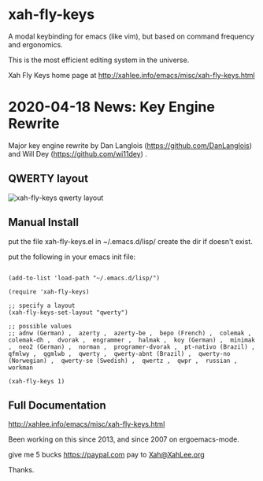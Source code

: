 xah-fly-keys
===================

A modal keybinding for emacs (like vim), but based on command frequency and ergonomics.

This is the most efficient editing system in the universe.

Xah Fly Keys home page at
http://xahlee.info/emacs/misc/xah-fly-keys.html

2020-04-18 News: Key Engine Rewrite
===================

Major key engine rewrite by Dan Langlois (https://github.com/DanLanglois) and Will Dey (https://github.com/wi11dey) .

QWERTY layout
-------------------
![xah-fly-keys qwerty layout](xah_fly_keys_qwerty_layout_2023-04-09.png)

Manual Install
-------------------

put the file xah-fly-keys.el in ~/.emacs.d/lisp/
create the dir if doesn't exist.

put the following in your emacs init file:

```elisp

(add-to-list 'load-path "~/.emacs.d/lisp/")

(require 'xah-fly-keys)

;; specify a layout
(xah-fly-keys-set-layout "qwerty")

;; possible values
;; adnw (German) ,  azerty ,  azerty-be ,  bepo (French) ,  colemak ,  colemak-dh ,  dvorak ,  engrammer ,  halmak ,  koy (German) ,  minimak ,  neo2 (German) ,  norman ,  programer-dvorak ,  pt-nativo (Brazil) ,  qfmlwy ,  qgmlwb ,  qwerty ,  qwerty-abnt (Brazil) ,  qwerty-no (Norwegian) ,  qwerty-se (Swedish) ,  qwertz ,  qwpr ,  russian ,  workman

(xah-fly-keys 1)
```

Full Documentation
-------------------

http://xahlee.info/emacs/misc/xah-fly-keys.html

Been working on this since 2013, and since 2007 on ergoemacs-mode.

give me 5 bucks https://paypal.com pay to Xah@XahLee.org

Thanks.

